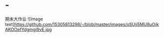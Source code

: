 # -
期末大作业
![Image text]https://github.com/15305813298/-/blob/master/images/oSUji5MU8uOjkAKOOefYdgmgi9vE.jpg

